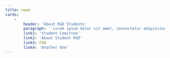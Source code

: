```yaml
---
title: nope
cards:
    -
        header: 'About RGD Students'
        paragraph: ' Lorem ipsum dolor sit amet, consectetur adipiscing elit'
        link1: 'Student Comittee'
        link2: 'About Student RGD'
        link3: FAQ
        link4: 'Another One'
---
```


